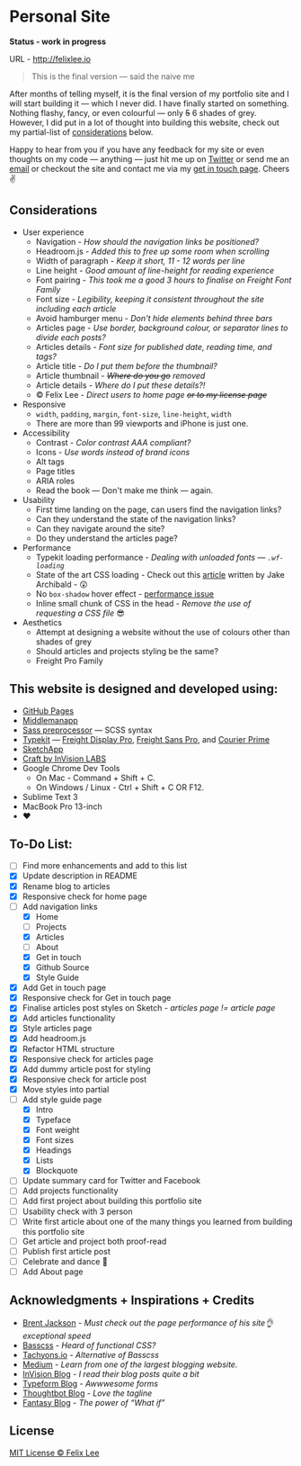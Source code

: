 # Personal Site

**Status - work in progress**

URL - http://felixlee.io

> This is the final version — said the naive me

After months of telling myself, it is the final version of my portfolio site and I will start building it — which I never did. I have finally started on something. Nothing flashy, fancy, or even colourful — only ~~5~~ 6 shades of grey. However, I did put in a lot of thought into building this website, check out my partial-list of [considerations](#considerations) below.

Happy to hear from you if you have any feedback for my site or even thoughts on my code — anything — just hit me up on [Twitter](https://twitter.com/im_felix) or send me an [email](mailto:hello@felixlee.io) or checkout the site and contact me via my [get in touch page](http://felixlee.io/get-in-touch). Cheers :v:

## Considerations

- User experience
  - Navigation - *How should the navigation links be positioned?*
  - Headroom.js - *Added this to free up some room when scrolling*
  - Width of paragraph - *Keep it short, 11 - 12 words per line*
  - Line height - *Good amount of line-height for reading experience*
  - Font pairing - *This took me a good 3 hours to finalise on Freight Font Family*
  - Font size - *Legibility, keeping it consistent throughout the site including each article*
  - Avoid hamburger menu - *Don't hide elements behind three bars*
  - Articles page - *Use border, background colour, or separator lines to divide each posts?*
  - Articles details - *Font size for published date, reading time, and tags?*
  - Article title - *Do I put them before the thumbnail?*
  - Article thumbnail - *~~Where do you go~~ removed*
  - Article details - *Where do I put these details?!*
  - © Felix Lee - *Direct users to home page ~~or to my license page~~*
- Responsive
  - `width`, `padding`, `margin`, `font-size`, `line-height`, `width`
  - There are more than 99 viewports and iPhone is just one.
- Accessibility
  - Contrast - *Color contrast AAA compliant?*
  - Icons - *Use words instead of brand icons*
  - Alt tags
  - Page titles
  - ARIA roles
  - Read the book — Don't make me think — again.
- Usability
  - First time landing on the page, can users find the navigation links?
  - Can they understand the state of the navigation links?
  - Can they navigate around the site?
  - Do they understand the articles page?
- Performance
  - Typekit loading performance - *Dealing with unloaded fonts — `.wf-loading`*
  - State of the art CSS loading - Check out this [article](https://jakearchibald.com/2016/link-in-body/) written by Jake Archibald - :astonished:
  - No `box-shadow` hover effect - [performance issue](http://tobiasahlin.com/blog/how-to-animate-box-shadow/)
  - Inline small chunk of CSS in the head - *Remove the use of requesting a CSS file* :sunglasses:
- Aesthetics
  - Attempt at designing a website without the use of colours other than shades of grey
  - Should articles and projects styling be the same?
  - Freight Pro Family

## This website is designed and developed using:

- [GitHub Pages](https://pages.github.com/)
- [Middlemanapp](https://middlemanapp.com/)
- [Sass preprocessor](http://sass-lang.com/) — SCSS syntax
- [Typekit](https://typekit.com/) — [Freight Display Pro](https://typekit.com/fonts/freight-display-pro), [Freight Sans Pro](https://typekit.com/fonts/freight-sans-pro), and [Courier Prime](https://typekit.com/fonts/courier-prime)
- [SketchApp](https://www.sketchapp.com/)
- [Craft by InVision LABS](https://www.invisionapp.com/craft)
- Google Chrome Dev Tools
  - On Mac - Command + Shift + C.
  - On Windows / Linux - Ctrl + Shift + C OR F12.
- Sublime Text 3
- MacBook Pro 13-inch
- :heart:

## To-Do List:

- [ ] Find more enhancements and add to this list
- [x] Update description in README
- [x] Rename blog to articles
- [x] Responsive check for home page
- [ ] Add navigation links
  - [x] Home
  - [ ] Projects
  - [x] Articles
  - [ ] About
  - [x] Get in touch
  - [x] Github Source
  - [x] Style Guide
- [x] Add Get in touch page
- [x] Responsive check for Get in touch page
- [x] Finalise articles post styles on Sketch - *articles page != article page*
- [x] Add articles functionality
- [x] Style articles page
- [x] Add headroom.js
- [x] Refactor HTML structure
- [x] Responsive check for articles page
- [x] Add dummy article post for styling
- [x] Responsive check for article post
- [x] Move styles into partial
- [ ] Add style guide page
  - [x] Intro
  - [x] Typeface
  - [x] Font weight
  - [x] Font sizes
  - [x] Headings
  - [x] Lists
  - [x] Blockquote

- [ ] Update summary card for Twitter and Facebook
- [ ] Add projects functionality
- [ ] Add first project about building this portfolio site
- [ ] Usability check with 3 person
- [ ] Write first article about one of the many things you learned from building this portfolio site
- [ ] Get article and project both proof-read
- [ ] Publish first article post
- [ ] Celebrate and dance :tada:
- [ ] Add About page

## Acknowledgments + Inspirations + Credits

- [Brent Jackson](http://jxnblk.com/) - *Must check out the page performance of his site:ok_hand: exceptional speed*
- [Basscss](http://www.basscss.com/) - *Heard of functional CSS?*
- [Tachyons.io](http://tachyons.io) - *Alternative of Basscss*
- [Medium](https://medium.com/) - *Learn from one of the largest blogging website.*
- [InVision Blog](http://blog.invisionapp.com/) - *I read their blog posts quite a bit*
- [Typeform Blog](http://www.typeform.com/blog/) - *Awwwesome forms*
- [Thoughtbot Blog](https://robots.thoughtbot.com/) - *Love the tagline*
- [Fantasy Blog](http://blog.fantasy.co/) - *The power of “What if”*

## License

[MIT License © Felix Lee](http://felixlee.io/mit-license)
